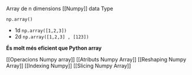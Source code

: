 Array de n dimensions
[[Numpy]] data Type

`np.array()`
- 1d `np.array([1,2,3])`
- 2d `np.array([1,2,3] , [123])`

**És molt més eficient que Python array**

[[Operacions Numpy array]]
[[Atributs Numpy Array]]
[[Reshaping Numpy Array]]
[[Indexing Numpy]]
[[Slicing Numpy Array]]

